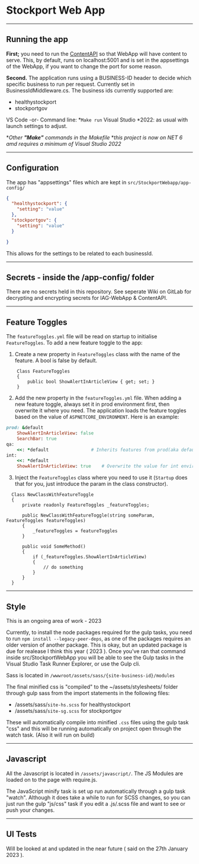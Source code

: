 # Stockport Web App

***
## Running the app
**First;** you need to run the [ContentAPI](https://github.com/smbc-digital/iag-contentapi) so that WebApp will have content to serve. This, by default, runs on localhost:5001 and is set in the appsettings of the WebApp, if you want to change the port for some reason.

**Second.** The application runs using a BUSINESS-ID header to decide which specific business to
run per request. Currently set in BusinessIdMiddleware.cs. The business ids currently supported are:
* healthystockport
* stockportgov

VS Code -or- Command line: *`Make run`
Visual Studio *2022: as usual with launch settings to adjust.

**Other **"Make"** commands in the Makefile*
**this project is now on NET 6 amd requires a minimum of Visual Studio 2022*

***
## Configuration
The app has "appsettings" files which are kept in `src/StockportWebapp/app-config/`
```json
{
  "healthystockport": {
    "setting": "value"
  },
  "stockportgov": {
    "setting": "value"
  }

}
```
This allows for the settings to be related to each businessId.

***
## Secrets - inside the /app-config/ folder
There are no secrets held in this repository.
See seperate Wiki on GitLab for decrypting and encrypting secrets for IAG-WebApp & ContentAPI.

***
## Feature Toggles
The `featureToggles.yml` file will be read on startup to initialise `FeatureToggles`. To add a new feature toggle to the app:
1. Create a new property in `FeatureToggles` class with the name of the feature. A bool is false by default.

```CSharp
    Class FeatureToggles
    {
        public bool ShowAlertInArticleView { get; set; }
    }
```

2. Add the new property in the `featureToggles.yml` file. When adding a new feature toggle, always set it in prod environment first, then overwrite it where you need. The application loads the feature toggles based on the value of `ASPNETCORE_ENVIRONMENT`. Here is an example:

```Ruby
prod: &default
    ShowAlertInArticleView: false
    SearchBar: true
qa:
    <<: *default                # Inherits features from prod(aka default alias)
int:
    <<: *default
    ShowAlertInArticleView: true    # Overwrite the value for int environment
```

3. Inject the `FeatureToggles` class where you need to use it (`Startup` does that for you, just introduce the param in the class constructor).

```CSharp
  Class NewClassWithFeatureToggle
  {
      private readonly FeatureToggles _featureToggles;

      public NewClassWithFeatureToggle(string someParam, FeatureToggles featureToggles)
      {
          _featureToggles = featureToggles
      }

      public void SomeMethod()
      {
          if (_featureToggles.ShowAlertInArticleView)
          {
              // do something
          }
      }
  }
```

***
## Style
This is an ongoing area of work - 2023

Currently, to install the node packages required for the gulp tasks, you need to run `npm install --legacy-peer-deps`, as one of the packages requires an older version of another package. This is okay, but an updated package is due for realease I think this year ( 2023 ).
Once you've ran that command inside src/StockportWebApp you will be able to see the Gulp tasks in the Visual Studio Task Runner Explorer, or use the Gulp cli.

Sass is located in ``/wwwroot/assets/sass/{site-business-id}/modules``

The final minified css is "compiled" to the ~/assets/stylesheets/ folder through gulp sass from the import statements in the following files:
* /assets/sass/`site-hs.scss` for healthystockport
* /assets/sass/`site-sg.scss` for stockportgov

These will automatically compile into minified `.css` files using the gulp task "css" and this will be running automatically on project open through the watch task. (Also it will run on build)

***
## Javascript
All the Javascript is located in ``/assets/javascript/``.
The JS Modules are loaded on to the page with require.js.

The JavaScript minify task is set up run automatically through a gulp task "watch".
Although it does take a while to run for SCSS changes, so you can just run the gulp "js/css" task if you edit a .js/.scss file and want to see or push your changes.

***
## UI Tests
Will be looked at and updated in the near future ( said on the 27th January 2023 ).
